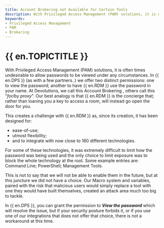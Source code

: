 ```yaml
---
title: Account Brokering not Available for Certain Tools
description: With Privileged Access Management (PAM) solutions, it is often times undesirable to allow passwords to be viewed under any circumstances.
keywords:
- Privileged Access Management
- PAM
- Brokering
---
```

# {{ en.TOPICTITLE }} 
With Privileged Access Management (PAM) solutions, it is often times undesirable to allow passwords to be viewed under any circumstances. In {{ en.DPS }} (as with a few partners..) we offer two distinct permissions: one to view the password; another to have {{ en.RDM }} use the password in your name. At Devolutions, we call this Account Brokering , others call this &quot;*for/by proxy*&quot;. Our best analogy is that {{ en.RDM }} is the concierge that; rather than loaning you a key to access a room, will instead go open the door for you.  

This creates a challenge with {{ en.RDM }} as, since its creation, it has been designed for: 
* ease-of-use; 
* utmost flexibility; 
* and to integrate with now close to 160 different technologies.  

For some of these technologies, it was extremely difficult to limit how the password was being used and the only choice to limit exposure was to block the whole technology at the root. Some example entries are: Command Line; PowerShell; Management Tools.  

This is not to say that we will not be able to enable them in the future, but at this juncture we did not have a choice. Our Macro system and variables, paired with the risk that malicious users would simply replace a tool with one they would have built themselves, created an attack area much too big to tackle.  

In {{ en.DPS }}, you can grant the permission to ***View the password*** which will resolve the issue, but if your security posture forbids it, or if you use one of our integrations that does not offer that choice, there is not a workaround at this time. 

